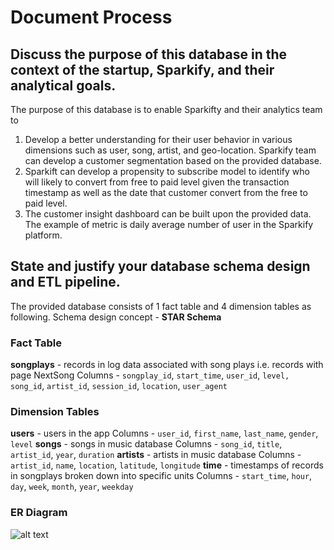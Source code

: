 # Document Process

## Discuss the purpose of this database in the context of the startup, Sparkify, and their analytical goals.

 The purpose of this database is to enable Sparkifty and their analytics team to
    
   1. Develop a better understanding for their user behavior in various dimensions such as user, song, artist, and geo-location. Sparkify team can develop a customer segmentation based on the provided database.
   2. Sparkift can develop a propensity to subscribe model to identify who will likely to convert from free to paid level given the transaction timestamp as well as the date that customer convert from the free to paid level.
   3. The customer insight dashboard can be built upon the provided data. The example of metric is daily average number of user in the Sparkify platform. 
        
## State and justify your database schema design and ETL pipeline.

The provided database consists of 1 fact table and 4 dimension tables as following.
Schema design concept - **STAR Schema**

### Fact Table
**songplays** - records in log data associated with song plays i.e. records with page NextSong
Columns  - `songplay_id`, `start_time`, `user_id`, `level, song_id`, `artist_id`, `session_id`, `location`, `user_agent`

### Dimension Tables
**users** - users in the app
Columns  - `user_id`, `first_name`, `last_name`, `gender`, `level`
**songs** - songs in music database
Columns  - `song_id`, `title`, `artist_id`, `year`, `duration`
**artists** - artists in music database
Columns  - `artist_id`, `name`, `location`, `latitude`, `longitude`
**time** - timestamps of records in songplays broken down into specific units
Columns  - `start_time`, `hour`, `day`, `week`, `month`, `year`, `weekday`

### ER Diagram
![alt text](https://github.com/Pathairush/data_engineering/blob/master/01_postgresql_sparkify/Sparkify.png)
 
